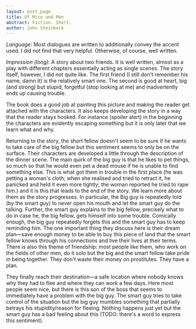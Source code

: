 ```yaml
---
layout: post_page
title: Of Mice and Men
abstract: Fiction. Short.
author: John Steinbeck
---
```


*Language*: Most dialogues are written to additionally convey the accent used. I did not find that very helpful. Otherwise, of course, well written.

*Impression (long)*: A story about two friends. It is well written, almost as a play with different chapters essentially acting as single scenes. The story itself, however, I did not quite like. The first friend (I still don't remember his name, damn it) is the relatively smart one. The second is good at heart, big (and strong) but stupid, forgetful (stop looking at me) and inadvertently ends up causing trouble. 

The book does a good job at painting this picture and making the reader get attached with the characters. It also keeps developing the story in a way that the reader stays hooked. For instance (spoiler alert) in the beginning the characters are evidently escaping something but it is only later that we learn what and why. 

Returning to the story, the short fellow doesn't seem to be sure if he wants to take care of the big fellow but this sentiment seems to only be on the surface. Their characters are developed a little through the description of the dinner scene. The main quirk of the big guy is that he likes to pet things, so much so that he would even pet a dead mouse if he is unable to find something else. This is what got them in trouble in the first place (he was petting a woman's cloth; when she realised and tried to retract it, he panicked and held it even more tightly; the woman reported he tried to rape him.) and it is this that leads to the end of the story. We learn more about them as the story progresses. In particular, the Big guy is repeatedly told (by the smart guy) to never open his mouth and let the smart guy do the talking. Further, the smart guy explains to the big fellow, precisely what to do in case he, the big fellow, gets himself into some trouble. Comically enough, the big guy repeatedly forgets this and the smart guy has to keep reminding him. The one important thing they discuss here is their dream plan—save enough money to be able to buy this piece of land that the smart fellow knows through his connections and live their lives at their terms. There is also this theme of friendship: most people like them, who work on the fields of other men, do it solo but the big and the smart fellow take pride in being together. They don't waste their money on prostitutes. They have a plan. 

They finally reach their destination—a safe location where nobody knows why they had to flee and where they can work a few days. Here most people seem nice, but there is this son of the boss that seems to immediately have a problem with the big guy. The smart guy tries to take control of the situation but the big guy mumbles something that partially betrays his stupidity/reason for fleeing. Nothing happens just yet but the smart guy has a bad feeling about this (TODO: there's a word to express this sentiment). 